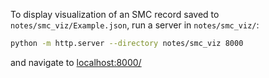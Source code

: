 To display visualization of an SMC record saved to `notes/smc_viz/Example.json`, run a server in `notes/smc_viz/`:

```bash
python -m http.server --directory notes/smc_viz 8000
```

and navigate to [localhost:8000/](http://localhost:8000/)